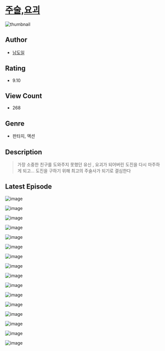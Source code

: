 # [주술,요괴](https://comic.naver.com/bestChallenge/list?titleId=810090)
![thumbnail](https://image-comic.pstatic.net/user_contents_data/challenge_comic/2023/05/23/upload_3991091080734269797_480x623.jpeg)

## Author
- [남도일](https://comic.naver.com/artistTitle?id=366793)

## Rating
- 9.10

## View Count
- 268

## Genre
- 판타지, 액션

## Description
> 가장 소중한 친구를 도와주지 못했던 유신 , 요괴가 되어버린 도진을 다시 마주하게 되고... 도진을 구하기 위해 최고의 주술사가 되기로 결심한다


## Latest Episode
![image](https://image-comic.pstatic.net/user_contents_data/challenge_comic/2023/05/23/366793/upload_3558514825994985777.jpeg)

![image](https://image-comic.pstatic.net/user_contents_data/challenge_comic/2023/05/23/366793/upload_3545284414704529509.jpeg)

![image](https://image-comic.pstatic.net/user_contents_data/challenge_comic/2023/05/23/366793/upload_7148449770480351032.jpeg)

![image](https://image-comic.pstatic.net/user_contents_data/challenge_comic/2023/05/23/366793/upload_7292564992983327281.jpeg)

![image](https://image-comic.pstatic.net/user_contents_data/challenge_comic/2023/05/23/366793/upload_7377565999315837539.jpeg)

![image](https://image-comic.pstatic.net/user_contents_data/challenge_comic/2023/05/23/366793/upload_3761971756150110257.jpeg)

![image](https://image-comic.pstatic.net/user_contents_data/challenge_comic/2023/05/23/366793/upload_7149803269361395257.jpeg)

![image](https://image-comic.pstatic.net/user_contents_data/challenge_comic/2023/05/23/366793/upload_3618754876923208034.jpeg)

![image](https://image-comic.pstatic.net/user_contents_data/challenge_comic/2023/05/23/366793/upload_7018126856400483894.jpeg)

![image](https://image-comic.pstatic.net/user_contents_data/challenge_comic/2023/05/23/366793/upload_7003719976912893237.jpeg)

![image](https://image-comic.pstatic.net/user_contents_data/challenge_comic/2023/05/23/366793/upload_3618421510067283041.jpeg)

![image](https://image-comic.pstatic.net/user_contents_data/challenge_comic/2023/05/23/366793/upload_7076956225924117561.jpeg)

![image](https://image-comic.pstatic.net/user_contents_data/challenge_comic/2023/05/23/366793/upload_4134975379938226483.jpeg)

![image](https://image-comic.pstatic.net/user_contents_data/challenge_comic/2023/05/23/366793/upload_7077232199185020726.jpeg)

![image](https://image-comic.pstatic.net/user_contents_data/challenge_comic/2023/05/23/366793/upload_3616453384203612725.jpeg)

![image](https://image-comic.pstatic.net/user_contents_data/challenge_comic/2023/05/23/366793/upload_7161349447105995620.jpeg)
